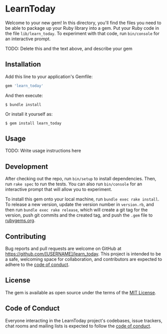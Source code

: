 # LearnToday

Welcome to your new gem! In this directory, you'll find the files you need to be able to package up your Ruby library into a gem. Put your Ruby code in the file `lib/learn_today`. To experiment with that code, run `bin/console` for an interactive prompt.

TODO: Delete this and the text above, and describe your gem

## Installation

Add this line to your application's Gemfile:

```ruby
gem 'learn_today'
```

And then execute:

    $ bundle install

Or install it yourself as:

    $ gem install learn_today

## Usage

TODO: Write usage instructions here

## Development

After checking out the repo, run `bin/setup` to install dependencies. Then, run `rake spec` to run the tests. You can also run `bin/console` for an interactive prompt that will allow you to experiment.

To install this gem onto your local machine, run `bundle exec rake install`. To release a new version, update the version number in `version.rb`, and then run `bundle exec rake release`, which will create a git tag for the version, push git commits and the created tag, and push the `.gem` file to [rubygems.org](https://rubygems.org).

## Contributing

Bug reports and pull requests are welcome on GitHub at https://github.com/[USERNAME]/learn_today. This project is intended to be a safe, welcoming space for collaboration, and contributors are expected to adhere to the [code of conduct](https://github.com/[USERNAME]/learn_today/blob/master/CODE_OF_CONDUCT.md).

## License

The gem is available as open source under the terms of the [MIT License](https://opensource.org/licenses/MIT).

## Code of Conduct

Everyone interacting in the LearnToday project's codebases, issue trackers, chat rooms and mailing lists is expected to follow the [code of conduct](https://github.com/[USERNAME]/learn_today/blob/master/CODE_OF_CONDUCT.md).
